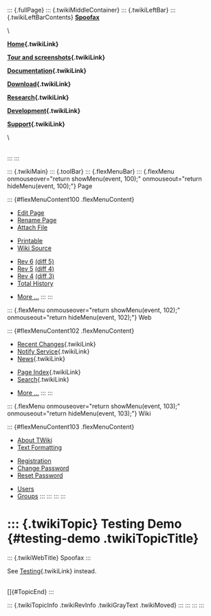 ::: {.fullPage}
::: {.twikiMiddleContainer}
::: {.twikiLeftBar}
::: {.twikiLeftBarContents}
**[Spoofax](http://www.program-transformation.org/view/Spoofax/WebHome)**

\

**[Home](WebHome){.twikiLink}**

**[Tour and screenshots](Tour){.twikiLink}**

**[Documentation](Documentation){.twikiLink}**

**[Download](Download){.twikiLink}**

**[Research](Research){.twikiLink}**

**[Development](Development){.twikiLink}**

**[Support](Support){.twikiLink}**

\

\
:::
:::

::: {.twikiMain}
::: {.toolBar}
::: {.flexMenuBar}
::: {.flexMenu onmouseover="return showMenu(event, 100);" onmouseout="return hideMenu(event, 100);"}
Page

::: {#flexMenuContent100 .flexMenuContent}
-   [Edit
    Page](http://www.program-transformation.org/edit/Spoofax/TestingDemo?t=1536826265)
-   [Rename
    Page](http://www.program-transformation.org/rename/Spoofax/TestingDemo)
-   [Attach
    File](http://www.program-transformation.org/attach/Spoofax/TestingDemo)

<!-- -->

-   [Printable](http://www.program-transformation.org/view/Spoofax/TestingDemo?skin=print.pattern)
-   [Wiki
    Source](http://www.program-transformation.org/view/Spoofax/TestingDemo?skin=text&raw=on&contenttype=text/plain)

<!-- -->

-   [Rev
    6](http://www.program-transformation.org/view/Spoofax/TestingDemo?rev=1.6)
    [(diff 5)](http://www.program-transformation.org/rdiff/Spoofax/TestingDemo?rev1=1.6&rev2=1.5)
-   [Rev
    5](http://www.program-transformation.org/view/Spoofax/TestingDemo?rev=1.5)
    [(diff 4)](http://www.program-transformation.org/rdiff/Spoofax/TestingDemo?rev1=1.5&rev2=1.4)
-   [Rev
    4](http://www.program-transformation.org/view/Spoofax/TestingDemo?rev=1.4)
    [(diff 3)](http://www.program-transformation.org/rdiff/Spoofax/TestingDemo?rev1=1.4&rev2=1.3)
-   [Total
    History](http://www.program-transformation.org/rdiff/Spoofax/TestingDemo)

<!-- -->

-   [More
    \...](http://www.program-transformation.org/oops/Spoofax/TestingDemo?template=oopsmore&param1=1.6&param2=1.6)
:::
:::

::: {.flexMenu onmouseover="return showMenu(event, 102);" onmouseout="return hideMenu(event, 102);"}
Web

::: {#flexMenuContent102 .flexMenuContent}
-   [Recent Changes](WebChanges){.twikiLink}
-   [Notify Service](WebNotify){.twikiLink}
-   [News](WebNews){.twikiLink}

<!-- -->

-   [Page Index](WebIndex){.twikiLink}
-   [Search](WebSearch){.twikiLink}

<!-- -->

-   [More
    \...](http://www.program-transformation.org/oops/Spoofax/TestingDemo?template=oopsmore&param1=1.6&param2=1.6)
:::
:::

::: {.flexMenu onmouseover="return showMenu(event, 103);" onmouseout="return hideMenu(event, 103);"}
Wiki

::: {#flexMenuContent103 .flexMenuContent}
-   [About
    TWiki](http://www.program-transformation.org/view/TWiki/WebHome)
-   [Text
    Formatting](http://www.program-transformation.org/view/TWiki/TextFormattingRules)

<!-- -->

-   [Registration](http://www.program-transformation.org/view/TWiki/TWikiRegistration)
-   [Change
    Password](http://www.program-transformation.org/view/TWiki/ChangePassword)
-   [Reset
    Password](http://www.program-transformation.org/view/TWiki/ResetPassword)

<!-- -->

-   [Users](http://www.program-transformation.org/view/Main/TWikiUsers)
-   [Groups](http://www.program-transformation.org/view/Main/TWikiGroups)
:::
:::
:::
:::

::: {.twikiTopic}
Testing Demo {#testing-demo .twikiTopicTitle}
============

::: {.twikiWebTitle}
Spoofax
:::

See [Testing](Testing){.twikiLink} instead.

\
[]{#TopicEnd}
:::

::: {.twikiTopicInfo .twikiRevInfo .twikiGrayText .twikiMoved}
:::
:::
:::
:::
